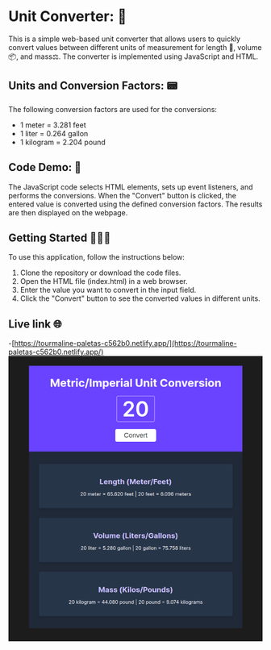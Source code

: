 # Unit Converter: 🔄

This is a simple web-based unit converter that allows users to quickly convert values between different units of measurement for length 📏, volume📦, and mass⚖️. The converter is implemented using JavaScript and HTML.

## Units and Conversion Factors: 📟

The following conversion factors are used for the conversions:

- 1 meter = 3.281 feet
- 1 liter = 0.264 gallon
- 1 kilogram = 2.204 pound

## Code Demo: 🧬

The JavaScript code selects HTML elements, sets up event listeners, and performs the conversions. When the "Convert" button is clicked, the entered value is converted using the defined conversion factors. The results are then displayed on the webpage.

## Getting Started 🧑🏾‍💻

To use this application, follow the instructions below:

1. Clone the repository or download the code files.
2. Open the HTML file (index.html) in a web browser.
3. Enter the value you want to convert in the input field.
4. Click the "Convert" button to see the converted values in different units.

## Live link 🌐

-[https://tourmaline-paletas-c562b0.netlify.app/](https://tourmaline-paletas-c562b0.netlify.app/)
![unit converter](/unit%20converter.png)
